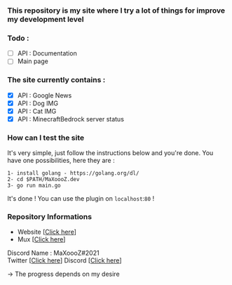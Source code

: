 ### This repository is my site where I try a lot of things for improve my development level

### Todo :

- [ ] API : Documentation
- [ ] Main page

### The site currently contains :

- [x] API : Google News
- [x] API : Dog IMG
- [x] API : Cat IMG
- [x] API : MinecraftBedrock server status

### How can I test the site

It's very simple, just follow the instructions below and you're done. You have one possibilities, here they are :

```
1- install golang - https://golang.org/dl/
2- cd $PATH/MaXoooZ.dev
3- go run main.go
```

It's done ! You can use the plugin on `localhost`:`80` !

### Repository Informations

- Website [[Click here](https://maxoooz.dev/)]
- Mux [[Click here](https://github.com/gorilla/mux)]

Discord Name : MaXoooZ#2021  
Twitter [[Click here](https://twitter.com/MaXoooZ_)]  
Discord [[Click here](https://discord.gg/KFgSzPWNXk)]  

-> The progress depends on my desire
